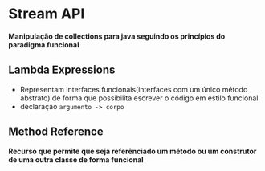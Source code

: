 # Stream API
__Manipulação de collections para java seguindo os princípios do paradigma funcional__
## Lambda Expressions
* Representam interfaces funcionais(interfaces com um único método abstrato) de forma que possibilita escrever o código em estilo funcional
* declaração `argumento -> corpo`
## Method Reference
__Recurso que permite que seja referênciado um método ou um construtor de uma outra classe de forma funcional__
